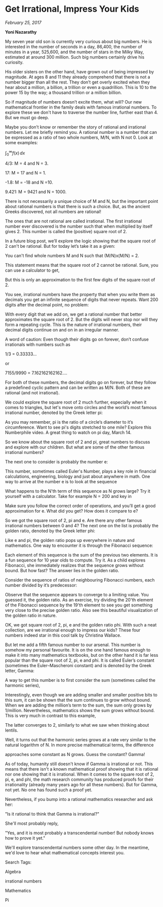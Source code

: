 
# Get Irrational, Impress Your Kids
*February 25, 2017*


**Yoni Nazarathy**


 

My seven year old son is currently very curious about big numbers. He is interested in the number of seconds in a day, 86,400, the number of minutes in a year, 525,600, and the number of stars in the Milky Way, estimated at around 300 million. Such big numbers certainly drive his curiosity. 

 

His older sisters on the other hand, have grown out of being impressed by magnitude. At ages 8 and 11 they already comprehend that there is not a number bigger than all the rest. They don’t get overly excited when they hear about a million, a billion, a trillion or even a quadrillion. This is 10 to the power 15 by the way; a thousand trillion or a million billion.

 

So if magnitude of numbers doesn’t excite them, what will? Our new mathematical frontier in the family deals with famous irrational numbers. To explore these we don't have to traverse the number line, further east than 4. But we must go deep.

 

Maybe you don’t know or remember the story of rational and irrational numbers. Let me briefly remind you. A rational number is a number that can be expressed as a ratio of two whole numbers, M/N, with N not 0. Look at some examples:

 $\int_0^\infty f(x) \, dx$

4/3:  M = 4 and N = 3.

 

17: M = 17 and N = 1.

 

-1.8:  M = -18 and N =10.

 

9.421:  M = 9421 and N = 1000.

 

There is not necessarily a unique choice of M and N, but the important point about rational numbers is that there is such a choice. But, as the ancient Greeks discovered, not all numbers are rational!


The ones that are not rational are called irrational. The first irrational number ever discovered is the number such that when multiplied by itself gives 2. This number is called the (positive) square root of 2.

 

In a future blog post, we’ll explore the logic showing that the square root of 2 can't be rational. But for today let’s take it as a given:

You can't find whole numbers M and N such that (M/N)x(M/N) = 2.

This statement means that the square root of 2 cannot be rational. Sure, you can use a calculator to get,


But this is only an approximation to the first few digits of the square root of 2.

 

You see, irrational numbers have the property that when you write them as decimals you get an infinite sequence of digits that never repeats. Want 200 digits after the decimal point, no problem:


With every digit that we add on, we get a rational number that better approximates the square root of 2. But the digits will never stop nor will they form a repeating cycle. This is the nature of irrational numbers, their decimal digits continue on and on in an irregular manner.

A word of caution: Even though their digits go on forever, don’t confuse irrationals with numbers such as

1/3 = 0.33333…

or

7155/9990  = 7.162162162162….

For both of these numbers, the decimal digits go on forever, but they follow a predefined cyclic pattern and can be written as M/N. Both of these are rational (and not irrational).

We could explore the square root of 2 much further, especially when it comes to triangles, but let's move onto circles and the world’s most famous irrational number, denoted by the Greek letter pi:


 As you may remember, pi is the ratio of a circle’s diameter to it’s circumference. Want to see pi's digits stretched to one mile? Explore this Numberphile video. A great thing to watch on pi day, March 14.


So we know about the square root of 2 and pi, great numbers to discuss and explore with our children. But what are some of the other famous irrational numbers?

 

The next one to consider is probably the number e:


This number, sometimes called Euler's Number, plays a key role in financial calculations, engineering, biology and just about anywhere in math. One way to arrive at the number e is to look at the sequence


What happens to the N'th term of this sequence as N grows large?  Try it yourself with a calculator. Take for example N = 200 and key in


Make sure you follow the correct order of operations, and you’ll get a good approximation for e. What did you get? How does it compare to e?

So we got the square root of 2, pi and e. Are there any other famous irrational numbers between 0 and 4?  The next one on the list is probably the golden ratio, denoted by the Greek letter phi:


Like e and pi, the golden ratio pops up everywhere in nature and mathematics. One way to encounter it is through the Fibonacci sequence:


Each element of this sequence is the sum of the previous two elements. It is a fun sequence for 10 year olds to compute. Try it. As a child explores Fibonacci, she immediately realizes that the sequence grows without bound. But how fast? The answer lies in the golden ratio.

 

Consider  the sequence of ratios of neighbouring Fibonacci numbers, each number divided by it’s predecessor:


Observe that the sequence appears to converge to a limiting value. You guessed it, the golden ratio. As an exercise, try dividing the 20'th element of the Fibonacci sequence by the 19'th element to see you get something very close to the precise golden ratio. Also see this beautiful visualization of the golden ratio in nature. 

OK, we got square root of 2, pi, e and the golden ratio phi. With such a neat collection, are we irrational enough to impress our kids? These four numbers indeed star in this cool talk by Christina Wallace.

 

But let me add a fifth famous number to our arsenal. This number is somehow my personal favourite. It is on the one hand famous enough to make it into many mathematics textbooks, but on the other hand it is far less popular than the square root of 2, pi, e and phi.  It is called Euler’s constant (sometimes the Euler–Mascheroni constant) and is denoted by the Greek letter, Gamma:


A way to get this number is to first consider the sum (sometimes called the harmonic series),


Interestingly, even though we are adding smaller and smaller positive bits to this sum, it can be shown that the sum continues to grow without bound. When we are adding the million’s term to the sum, the sum only grows by 1/million. Nevertheless, mathematics shows the sum grows without bound. This is very much in contrast to this example,


The latter converges to 2, similarly to what we saw when thinking about lentils.

 

Well, it turns out that the harmonic series grows at a rate very similar to the natural logarithm of N. In more precise mathematical terms, the difference


approaches some constant as N grows. Guess the constant? Gamma!


As of today, humanity still doesn't know if Gamma is irrational or not. This means that there isn't a known mathematical proof showing that it is rational nor one showing that it is irrational. When it comes to the square root of 2, pi, e, and phi, the math research community has produced proofs for their irrationality (already many years ago for all these numbers). But for Gamma, not yet. No one has found such a proof yet. 

 

Nevertheless, if you bump into a rational mathematics researcher and ask her:

"Is it rational to think that Gamma is irrational?"

She'll most probably reply,

"Yes, and it is most probably a transcendental number!
But nobody knows how to prove it yet."

We'll explore transcendental numbers some other day. In the meantime, we'd love to hear what mathematical concepts interest you.

 

 

Search Tags:

Algebra

irrational numbers

Mathematics

Pi

